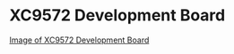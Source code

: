 # XC9572 Development Board

[Image of XC9572 Development Board](https://github.com/m-dayani/PCBs/tree/main/cpld-dev-board/pics/xc9572-dev-board.png?raw=true)
